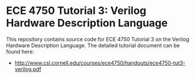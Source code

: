 
ECE 4750 Tutorial 3: Verilog Hardware Description Language
==========================================================================

This repository contains source code for ECE 4750 Tutorial 3 on the 
Verilog Hardware Description Language. The detailed tutorial document can
be found here:

 * http://www.csl.cornell.edu/courses/ece4750/handouts/ece4750-tut3-verilog.pdf
